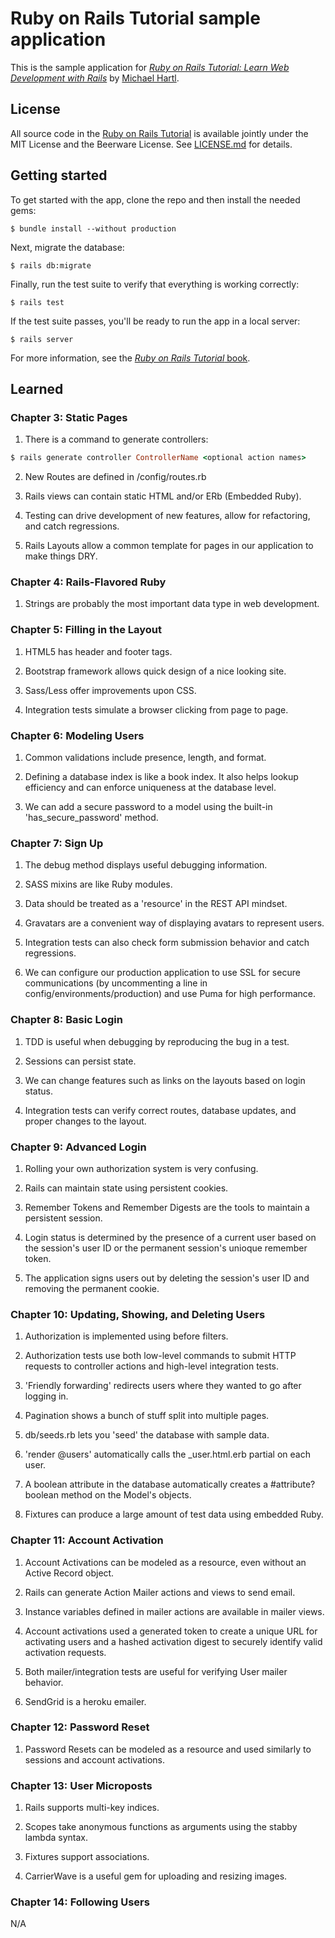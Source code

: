 # Ruby on Rails Tutorial sample application

This is the sample application for
[*Ruby on Rails Tutorial:
Learn Web Development with Rails*](http://www.railstutorial.org/)
by [Michael Hartl](http://www.michaelhartl.com/).

## License

All source code in the [Ruby on Rails Tutorial](http://railstutorial.org/)
is available jointly under the MIT License and the Beerware License. See
[LICENSE.md](LICENSE.md) for details.

## Getting started

To get started with the app, clone the repo and then install the needed gems:

```
$ bundle install --without production
```

Next, migrate the database:

```
$ rails db:migrate
```

Finally, run the test suite to verify that everything is working correctly:

```
$ rails test
```

If the test suite passes, you'll be ready to run the app in a local server:

```
$ rails server
```

For more information, see the
[*Ruby on Rails Tutorial* book](http://www.railstutorial.org/book).

## Learned

### Chapter 3: Static Pages

1. There is a command to generate controllers:

```ruby
$ rails generate controller ControllerName <optional action names>
```

2. New Routes are defined in /config/routes.rb

3. Rails views can contain static HTML and/or ERb (Embedded Ruby).

4. Testing can drive development of new features, allow for refactoring, and catch regressions.

5. Rails Layouts allow a common template for pages in our application to make things DRY.

### Chapter 4: Rails-Flavored Ruby

1. Strings are probably the most important data type in web development.

### Chapter 5: Filling in the Layout

1. HTML5 has header and footer tags.

2. Bootstrap framework allows quick design of a nice looking site.

3. Sass/Less offer improvements upon CSS.

4. Integration tests simulate a browser clicking from page to page.

### Chapter 6: Modeling Users

1. Common validations include presence, length, and format.

2. Defining a database index is like a book index. It also helps lookup efficiency and can enforce uniqueness at the database level.

3. We can add a secure password to a model using the built-in 'has_secure_password' method.

### Chapter 7: Sign Up

1. The debug method displays useful debugging information.

2. SASS mixins are like Ruby modules.

3. Data should be treated as a 'resource' in the REST API mindset.

4. Gravatars are a convenient way of displaying avatars to represent users.

5. Integration tests can also check form submission behavior and catch regressions.

6. We can configure our production application to use SSL for secure communications (by uncommenting a line in config/environments/production) and use Puma for high performance.

### Chapter 8: Basic Login

1. TDD is useful when debugging by reproducing the bug in a test.

2. Sessions can persist state.

3. We can change features such as links on the layouts based on login status.

4. Integration tests can verify correct routes, database updates, and proper changes to the layout.

### Chapter 9: Advanced Login

1. Rolling your own authorization system is very confusing.

2. Rails can maintain state using persistent cookies.

3. Remember Tokens and Remember Digests are the tools to maintain a persistent session.

4. Login status is determined by the presence of a current user based on the session's user ID or the permanent session's unioque remember token.

5. The application signs users out by deleting the session's user ID and removing the permanent cookie.

### Chapter 10: Updating, Showing, and Deleting Users

1. Authorization is implemented using before filters.

2. Authorization tests use both low-level commands to submit HTTP requests to controller actions and high-level integration tests.

3. 'Friendly forwarding' redirects users where they wanted to go after logging in.

4. Pagination shows a bunch of stuff split into multiple pages.

5. db/seeds.rb lets you 'seed' the database with sample data.

6. 'render @users' automatically calls the \_user.html.erb partial on each user.

7. A boolean attribute in the database automatically creates a #attribute? boolean method on the Model's objects.

8. Fixtures can produce a large amount of test data using embedded Ruby.

### Chapter 11: Account Activation

1. Account Activations can be modeled as a resource, even without an Active Record object.

2. Rails can generate Action Mailer actions and views to send email.

3. Instance variables defined in mailer actions are available in mailer views.

4. Account activations used a generated token to create a unique URL for activating users and a hashed activation digest to securely identify valid activation requests.

5. Both mailer/integration tests are useful for verifying User mailer behavior.

6. SendGrid is a heroku emailer.

### Chapter 12: Password Reset

1. Password Resets can be modeled as a resource and used similarly to sessions and account activations.

### Chapter 13: User Microposts

1. Rails supports multi-key indices.

2. Scopes take anonymous functions as arguments using the stabby lambda syntax.

3. Fixtures support associations.

4. CarrierWave is a useful gem for uploading and resizing images.

### Chapter 14: Following Users

N/A